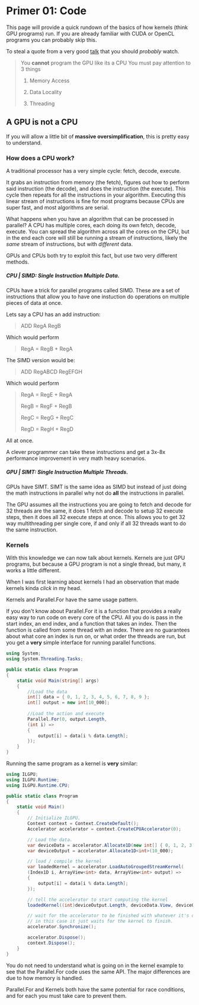 ﻿# Primer 01: Code
This page will provide a quick rundown of the basics of how kernels (think GPU programs) run.
If you are already familiar with CUDA or OpenCL programs you can probably skip this.

To steal a quote from a very good [talk](https://www.youtube.com/watch?v=uvVy3CqpVbM) that you should *probably* watch.

> You **cannot** program the GPU like its a CPU
> You must pay attention to 3 things
> 1. Memory Access
>
> 2. Data Locality
>
> 3. Threading  

## A GPU is not a CPU
If you will allow a little bit of **massive oversimplification**, this is pretty easy to understand.

### How does a CPU work?

A traditional processor has a very simple cycle: fetch, decode, execute. 

It grabs an instruction from memory (the fetch), figures out how to perform said instruction (the decode), 
and does the instruction (the execute). This cycle then repeats for all the instructions in your algorithm.
Executing this linear stream of instructions is fine for most programs because CPUs are super fast, and most
algorithms are serial.

What happens when you have an algorithm that can be processed in parallel? A CPU has multiple cores, each
doing its own fetch, decode, execute. You can spread the algorithm across all the cores on the CPU, but 
in the end each core will still be running a stream of instructions, likely the *same* stream of instructions,
but with *different* data.

GPUs and CPUs both try to exploit this fact, but use two very different methods.

##### CPU | SIMD: Single Instruction Multiple Data.
CPUs have a trick for parallel programs called SIMD. These are a set of instructions
that allow you to have one instuction do operations on multiple pieces of data at once.

Lets say a CPU has an add instruction: 
> ADD RegA RegB

Which would perform
> RegA = RegB + RegA

The SIMD version would be:
> ADD RegABCD RegEFGH

Which would perform
> RegA = RegE + RegA
> 
> RegB = RegF + RegB
> 
> RegC = RegG + RegC
>
> RegD = RegH + RegD

All at once.

A clever programmer can take these instructions and get a 3x-8x performance improvement
in very math heavy scenarios.

##### GPU | SIMT: Single Instruction Multiple Threads.
GPUs have SIMT. SIMT is the same idea as SIMD but instead of just doing the math instructions
 in parallel why not do **all** the instructions in parallel. 

The GPU assumes all the instructions you are going to fetch and decode for 32 threads are 
the same, it does 1 fetch and decode to setup 32 execute steps, then it does all 32 execute 
steps at once. This allows you to get 32 way multithreading per single core, if and only 
if all 32 threads want to do the same instruction. 

### Kernels
With this knowledge we can now talk about kernels. Kernels are just GPU programs, but because
 a GPU program is not a single thread, but many, it works a little different. 

When I was first learning about kernels I had an observation that made kernels kinda *click*
in my head. 

Kernels and Parallel.For have the same usage pattern. 

If you don't know about Parallel.For it is a function that provides a really easy way to run
 code on every core of the CPU. All you do is pass in the start index, an end index, and a function
that takes an index. Then the function is called from some thread with an index. There are no guarantees
about what core an index is run on, or what order the threads are run, but you get a **very** simple
interface for running parallel functions.
```C#
using System;
using System.Threading.Tasks;

public static class Program
{
    static void Main(string[] args)
    {
        //Load the data
        int[] data = { 0, 1, 2, 3, 4, 5, 6, 7, 8, 9 };
        int[] output = new int[10_000];
            
        //Load the action and execute
        Parallel.For(0, output.Length, 
        (int i) =>
        {
            output[i] = data[i % data.Length];
        });
    }
}
```
Running the same program as a kernel is **very** similar:
```C#
using ILGPU;
using ILGPU.Runtime;
using ILGPU.Runtime.CPU;

public static class Program
{
    static void Main()
    {
        // Initialize ILGPU.
        Context context = Context.CreateDefault();
        Accelerator accelerator = context.CreateCPUAccelerator(0);

        // Load the data.
        var deviceData = accelerator.Allocate1D(new int[] { 0, 1, 2, 3, 4, 5, 6, 7, 8, 9 });
        var deviceOutput = accelerator.Allocate1D<int>(10_000);

        // load / compile the kernel
        var loadedKernel = accelerator.LoadAutoGroupedStreamKernel(
        (Index1D i, ArrayView<int> data, ArrayView<int> output) =>
        {
            output[i] = data[i % data.Length];
        });

        // tell the accelerator to start computing the kernel
        loadedKernel((int)deviceOutput.Length, deviceData.View, deviceOutput.View);

        // wait for the accelerator to be finished with whatever it's doing
        // in this case it just waits for the kernel to finish.
        accelerator.Synchronize();

        accelerator.Dispose();
        context.Dispose();
    }
}
```
You do not need to understand what is going on in the kernel example to see that the Parallel.For code uses the same
API. The major differences are due to how memory is handled.

Parallel.For and Kernels both have the same potential for race conditions, and for each you must take care to prevent them.